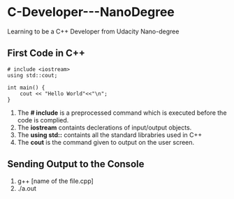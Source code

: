 # C-Developer---NanoDegree
Learning to be a C++ Developer from Udacity Nano-degree


## First Code in C++ 

```
# include <iostream>
using std::cout; 

int main() {
    cout << "Hello World"<<"\n";
}
```

1. The **# include** is a preprocessed command which is executed before the code is complied. 
2. The **iostream** containts declerations of input/output objects.
3. The **using std::** containts all the standard librabries used in  C++ 
4. The **cout** is the command given to output on the user screen. 

## Sending Output to the Console 

1. g++ [name of the file.cpp]
2. ./a.out

